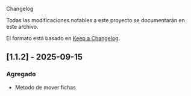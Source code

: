  Changelog

Todas las modificaciones notables a este proyecto se documentarán en este archivo.

El formato está basado en [Keep a Changelog](https://keepachangelog.com/es/1.0.0/).

## [1.1.2] - 2025-09-15

### Agregado 
- Metodo de mover fichas
